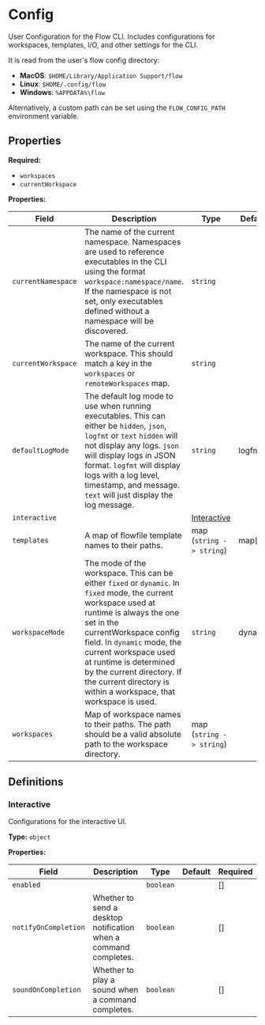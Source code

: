 [comment]: # (Documentation autogenerated by docsgen. Do not edit directly.)

# Config

User Configuration for the Flow CLI.
Includes configurations for workspaces, templates, I/O, and other settings for the CLI.

It is read from the user's flow config directory:
- **MacOS**: `$HOME/Library/Application Support/flow`
- **Linux**: `$HOME/.config/flow`
- **Windows**: `%APPDATA%\flow`

Alternatively, a custom path can be set using the `FLOW_CONFIG_PATH` environment variable.


## Properties

**Required:**
- `workspaces`
- `currentWorkspace`

**Properties:**

| Field | Description | Type | Default | Required |
| ----- | ----------- | ---- | ------- | -------- |
| `currentNamespace` | The name of the current namespace.  Namespaces are used to reference executables in the CLI using the format `workspace:namespace/name`. If the namespace is not set, only executables defined without a namespace will be discovered.  | `string` |  | [] |
| `currentWorkspace` | The name of the current workspace. This should match a key in the `workspaces` or `remoteWorkspaces` map. | `string` |  | [] |
| `defaultLogMode` | The default log mode to use when running executables. This can either be `hidden`, `json`, `logfmt` or `text`  `hidden` will not display any logs. `json` will display logs in JSON format. `logfmt` will display logs with a log level, timestamp, and message. `text` will just display the log message.  | `string` | logfmt | [] |
| `interactive` |  | [Interactive](#Interactive) | <no value> | [] |
| `templates` | A map of flowfile template names to their paths. | map (`string -> string`) | map[] | [] |
| `workspaceMode` | The mode of the workspace. This can be either `fixed` or `dynamic`. In `fixed` mode, the current workspace used at runtime is always the one set in the currentWorkspace config field. In `dynamic` mode, the current workspace used at runtime is determined by the current directory. If the current directory is within a workspace, that workspace is used.  | `string` | dynamic | [] |
| `workspaces` | Map of workspace names to their paths. The path should be a valid absolute path to the workspace directory.  | map (`string -> string`) | <no value> | [] |


## Definitions

### Interactive

Configurations for the interactive UI.

**Type:** `object`



**Properties:**

| Field | Description | Type | Default | Required |
| ----- | ----------- | ---- | ------- | -------- |
| `enabled` |  | `boolean` | <no value> | [] |
| `notifyOnCompletion` | Whether to send a desktop notification when a command completes. | `boolean` | <no value> | [] |
| `soundOnCompletion` | Whether to play a sound when a command completes. | `boolean` | <no value> | [] |



